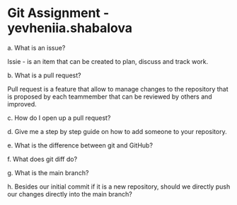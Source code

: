 # Git Assignment - yevheniia.shabalova

a. What is an issue?

Issie - is an item that can be created to plan, discuss and track work.

b. What is a pull request?

Pull request is a feature that allow to manage changes to the repository that is proposed by each teammember that can be reviewed by others and improved. 

c. How do I open up a pull request?

d. Give me a step by step guide on how to add someone to your repository.

e. What is the difference between git and GitHub?

f. What does git diff do?

g. What is the main branch?

h. Besides our initial commit if it is a new repository, should we directly push our changes directly into the main branch?
